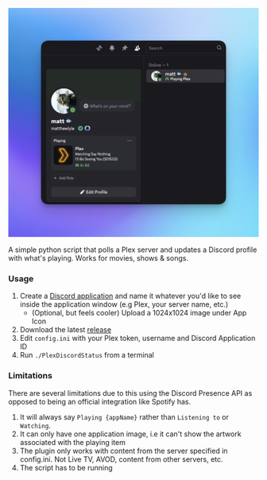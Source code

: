 ![Plex Discord Status](readme.png)

A simple python script that polls a Plex server and updates a Discord profile with what's playing. Works for movies, shows & songs. 

### Usage
1. Create a [Discord application](https://discord.com/developers) and name it whatever you'd like to see inside the application window (e.g Plex, your server name, etc.)
	* (Optional, but feels cooler) Upload a 1024x1024 image under App Icon
2. Download the latest [release](https://github.com/matthewlyle/plex-discord-status/releases)
3. Edit `config.ini` with your Plex token, username and Discord Application ID 
4. Run `./PlexDiscordStatus` from a terminal 

### Limitations 
There are several limitations due to this using the Discord Presence API as opposed to being an official integration like Spotify has.

1. It will always say `Playing {appName}` rather than `Listening to` or `Watching`. 
2. It can only have one application image, i.e it can't show the artwork associated with the playing item 
3. The plugin only works with content from the server specified in config.ini. Not Live TV, AVOD, content from other servers, etc. 
4. The script has to be running



